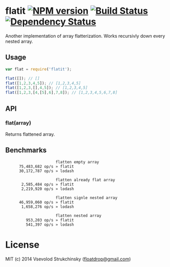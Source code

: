 # flatit [![NPM version][npm-image]][npm-url] [![Build Status][travis-image]][travis-url] [![Dependency Status][depstat-image]][depstat-url]

Another implementation of array flatterization. Works recursivly down every nested array.

## Usage

```js
var flat = require('flatit');

flat([]); // []
flat([1,2,3,4,5]); // [1,2,3,4,5]
flat([1,2,3,[],4,5]); // [1,2,3,4,5]
flat([1,2,3,[4,[5],6],7,8]); // [1,2,3,4,5,6,7,8]
```

## API

### flat(array)

Returns flattened array.

## Benchmarks

```
                      flatten empty array
      75,483,682 op/s » flatit
      30,172,787 op/s » lodash

                      flatten already flat array
       2,585,484 op/s » flatit
       2,219,920 op/s » lodash

                      flatten signle nested array
      46,959,060 op/s » flatit
       1,658,276 op/s » lodash

                      flatten nested array
         953,203 op/s » flatit
         541,397 op/s » lodash
```

# License
MIT (c) 2014 Vsevolod Strukchinsky (floatdrop@gmail.com)

[npm-url]: https://npmjs.org/package/flatit
[npm-image]: http://img.shields.io/npm/v/flatit.svg

[travis-url]: https://travis-ci.org/floatdrop/flatit
[travis-image]: http://img.shields.io/travis/floatdrop/flatit.svg

[depstat-url]: https://david-dm.org/floatdrop/flatit
[depstat-image]: https://david-dm.org/floatdrop/flatit.svg?theme=shields.io
